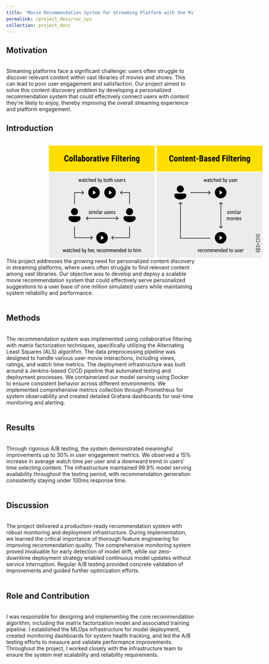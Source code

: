 ```yaml
---
title: "Movie Recommendation System for Streaming Platform with One Million Simulated Users"
permalink: /project_desc/rec_sys
collection: project_desc
---
```


<h2>Motivation</h2><br>
Streaming platforms face a significant challenge: users often struggle to discover relevant content within vast libraries of movies and shows. This can lead to poor user engagement and satisfaction. Our project aimed to solve this content discovery problem by developing a personalized recommendation system that could effectively connect users with content they're likely to enjoy, thereby improving the overall streaming experience and platform engagement.
<h2>Introduction</h2><br>
<div style="width: 800px; height: 300px; border-radius: 15px; overflow: hidden; text-align: center;">
    <img src="../images/rec_sys_2.png" alt="Project Image" style="width: 100%; height: 100%; object-fit: contain;">
</div>
This project addresses the growing need for personalized content discovery in streaming platforms, where users often struggle to find relevant content among vast libraries. Our objective was to develop and deploy a scalable movie recommendation system that could effectively serve personalized suggestions to a user base of one million simulated users while maintaining system reliability and performance.
<br><br>
<h2>Methods</h2><br>
The recommendation system was implemented using collaborative filtering with matrix factorization techniques, specifically utilizing the Alternating Least Squares (ALS) algorithm. The data preprocessing pipeline was designed to handle various user-movie interactions, including views, ratings, and watch time metrics. The deployment infrastructure was built around a Jenkins-based CI/CD pipeline that automated testing and deployment processes. We containerized our model serving using Docker to ensure consistent behavior across different environments. We implemented comprehensive metrics collection through Prometheus for system observability and created detailed Grafana dashboards for real-time monitoring and alerting.
<br><br>
<h2>Results</h2><br>
Through rigorous A/B testing, the system demonstrated meaningful improvements up to 30% in user engagement metrics. We observed a 15% increase in average watch time per user and a downward trend in users' time selecting content. The infrastructure maintained 99.9% model serving availability throughout the testing period, with recommendation generation consistently staying under 100ms response time. 
<br><br>
<h2>Discussion</h2><br>
The project delivered a production-ready recommendation system with robust monitoring and deployment infrastructure. During implementation, we learned the critical importance of thorough feature engineering for improving recommendation quality. The comprehensive monitoring system proved invaluable for early detection of model drift, while our zero-downtime deployment strategy enabled continuous model updates without service interruption. Regular A/B testing provided concrete validation of improvements and guided further optimization efforts.
<br><br>
<h2>Role and Contribution</h2><br>
I was responsible for designing and implementing the core recommendation algorithm, including the matrix factorization model and associated training pipeline. I established the MLOps infrastructure for model deployment, created monitoring dashboards for system health tracking, and led the A/B testing efforts to measure and validate performance improvements. Throughout the project, I worked closely with the infrastructure team to ensure the system met scalability and reliability requirements.
<br><br>

